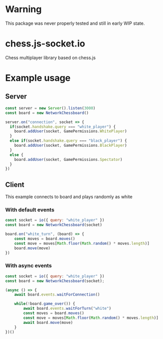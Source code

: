 # Warning

This package was never properly tested and still in early WIP state.

# chess.js-socket.io
Chess multiplayer library based on chess.js

# Example usage
## Server
```javascript
const server = new Server().listen(3000)
const board = new NetworkChessboard()

server.on("connection", socket => {
  if(socket.handshake.query === "white_player") {
    board.addUser(socket, GamePermissions.WhitePlayer)
  }
  else if(socket.handshake.query === "black_player") {
    board.addUser(socket, GamePermissions.BlackPlayer)
  }
  else {
    board.addUser(socket, GamePermissions.Spectator)
  }
})
```

## Client
This example connects to board and plays randomly as white
### With default events
```javascript
const socket = io({ query: "white_player" })
const board = new NetworkChessboard(socket)

board.on("white_turn", (board) => {
    const moves = board.moves()
    const move = moves[Math.floor(Math.random() * moves.length)]
    board.move(move)
})

```

### With async events

```javascript
const socket = io({ query: "white_player" })
const board = new NetworkChessboard(socket);

(async () => {
    await board.events.waitForConnection()

    while(!board.game_over()) {
        await board.events.waitForTurn("white")
        const moves = board.moves()
        const move = moves[Math.floor(Math.random() * moves.length)]
        await board.move(move)
    }
})()
```
